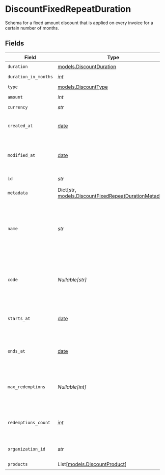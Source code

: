 # DiscountFixedRepeatDuration

Schema for a fixed amount discount that is applied on every invoice
for a certain number of months.


## Fields

| Field                                                                                                     | Type                                                                                                      | Required                                                                                                  | Description                                                                                               |
| --------------------------------------------------------------------------------------------------------- | --------------------------------------------------------------------------------------------------------- | --------------------------------------------------------------------------------------------------------- | --------------------------------------------------------------------------------------------------------- |
| `duration`                                                                                                | [models.DiscountDuration](../models/discountduration.md)                                                  | :heavy_check_mark:                                                                                        | N/A                                                                                                       |
| `duration_in_months`                                                                                      | *int*                                                                                                     | :heavy_check_mark:                                                                                        | N/A                                                                                                       |
| `type`                                                                                                    | [models.DiscountType](../models/discounttype.md)                                                          | :heavy_check_mark:                                                                                        | N/A                                                                                                       |
| `amount`                                                                                                  | *int*                                                                                                     | :heavy_check_mark:                                                                                        | N/A                                                                                                       |
| `currency`                                                                                                | *str*                                                                                                     | :heavy_check_mark:                                                                                        | N/A                                                                                                       |
| `created_at`                                                                                              | [date](https://docs.python.org/3/library/datetime.html#date-objects)                                      | :heavy_check_mark:                                                                                        | Creation timestamp of the object.                                                                         |
| `modified_at`                                                                                             | [date](https://docs.python.org/3/library/datetime.html#date-objects)                                      | :heavy_check_mark:                                                                                        | Last modification timestamp of the object.                                                                |
| `id`                                                                                                      | *str*                                                                                                     | :heavy_check_mark:                                                                                        | The ID of the object.                                                                                     |
| `metadata`                                                                                                | Dict[str, [models.DiscountFixedRepeatDurationMetadata](../models/discountfixedrepeatdurationmetadata.md)] | :heavy_check_mark:                                                                                        | N/A                                                                                                       |
| `name`                                                                                                    | *str*                                                                                                     | :heavy_check_mark:                                                                                        | Name of the discount. Will be displayed to the customer when the discount is applied.                     |
| `code`                                                                                                    | *Nullable[str]*                                                                                           | :heavy_check_mark:                                                                                        | Code customers can use to apply the discount during checkout.                                             |
| `starts_at`                                                                                               | [date](https://docs.python.org/3/library/datetime.html#date-objects)                                      | :heavy_check_mark:                                                                                        | Timestamp after which the discount is redeemable.                                                         |
| `ends_at`                                                                                                 | [date](https://docs.python.org/3/library/datetime.html#date-objects)                                      | :heavy_check_mark:                                                                                        | Timestamp after which the discount is no longer redeemable.                                               |
| `max_redemptions`                                                                                         | *Nullable[int]*                                                                                           | :heavy_check_mark:                                                                                        | Maximum number of times the discount can be redeemed.                                                     |
| `redemptions_count`                                                                                       | *int*                                                                                                     | :heavy_check_mark:                                                                                        | Number of times the discount has been redeemed.                                                           |
| `organization_id`                                                                                         | *str*                                                                                                     | :heavy_check_mark:                                                                                        | The organization ID.                                                                                      |
| `products`                                                                                                | List[[models.DiscountProduct](../models/discountproduct.md)]                                              | :heavy_check_mark:                                                                                        | N/A                                                                                                       |